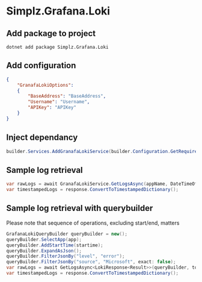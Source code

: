 # Simplz.Grafana.Loki

## Add package to project

```cli
dotnet add package Simplz.Grafana.Loki
```

## Add configuration

```json
{
    "GranafaLokiOptions":
    {
        "BaseAddress": "BaseAddress",
        "Username": "Username",
        "APIKey": "APIKey"
    }
}
```

## Inject dependancy

```csharp
builder.Services.AddGranafaLokiService(builder.Configuration.GetRequiredSection("GranafaLokiOptions"));
```

## Sample log retrieval

```csharp
var rawLogs = await GranafaLokiService.GetLogsAsync(appName, DateTimeOffset.UtcNow.AddHours(-HoursBefore));
var timestampedLogs = response.ConvertToTimestampedDictionary();
```

## Sample log retrieval with querybuilder

Please note that sequence of operations, excluding start/end, matters

```csharp
GrafanaLokiQueryBuilder queryBuilder = new();
queryBuilder.SelectApp(app);
queryBuilder.AddStartTime(startime);
queryBuilder.ExpandAsJson();
queryBuilder.FilterJsonBy("level", "error");
queryBuilder.FilterJsonBy("source", "Microsoft", exact: false);
var rawLogs = await GetLogsAsync<LokiResponse<Result>>(queryBuilder, token);
var timestampedLogs = response.ConvertToTimestampedDictionary();
```
